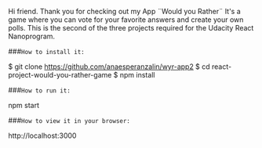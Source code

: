 Hi friend. Thank you for checking out my App ¨Would you Rather¨
It's a game where you can vote for your favorite answers and create your own polls. 
This is the second of the three projects required for the Udacity React Nanoprogram. 

###`How to install it:` 

$ git clone https://github.com/anaesperanzalin/wyr-app2
$ cd react-project-would-you-rather-game
$ npm install

###`How to run it:` 

npm start

###`How to view it in your browser: `

http://localhost:3000



